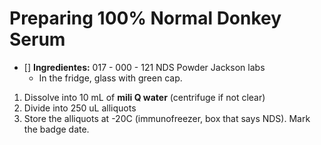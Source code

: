 # Preparing 100% Normal Donkey Serum

- [] **Ingredientes:** 017 - 000 - 121 NDS Powder Jackson labs
    - In the fridge, glass with green cap. 

1. Dissolve into 10 mL of **mili Q water** (centrifuge if not clear)
2. Divide into 250 uL alliquots
3. Store the alliquots at -20C (immunofreezer, box that says NDS). Mark the badge date. 